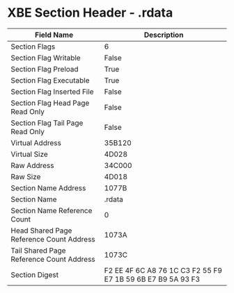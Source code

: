 # XBE Section Header - .rdata

| Field Name | Description |
|---|---|
| Section Flags | 6 |
| Section Flag Writable | False |
| Section Flag Preload | True |
| Section Flag Executable | True |
| Section Flag Inserted File | False |
| Section Flag Head Page Read Only | False |
| Section Flag Tail Page Read Only | False |
| Virtual Address | 35B120 |
| Virtual Size | 4D028 |
| Raw Address | 34C000 |
| Raw Size | 4D018 |
| Section Name Address | 1077B |
| Section Name | .rdata |
| Section Name Reference Count | 0 |
| Head Shared Page Reference Count Address | 1073A |
| Tail Shared Page Reference Count Address | 1073C |
| Section Digest | F2 EE 4F 6C A8 76 1C C3 F2 55 F9 E7 1B 59 6B E7 B9 5A 93 F3 |
